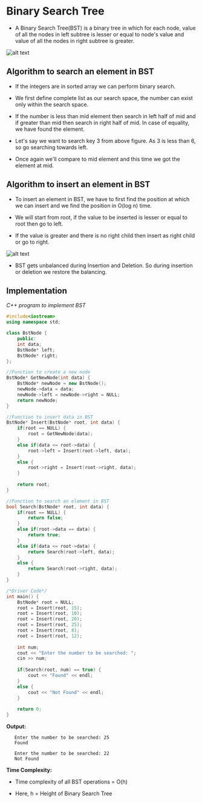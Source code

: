 
# Binary Search Tree

* A Binary Search Tree(BST) is a binary tree in which for each node, value of all the nodes in left subtree is lesser or equal to node's value and value of all the nodes in right subtree is greater.

![alt text](https://encrypted-tbn0.gstatic.com/images?q=tbn:ANd9GcQM6waxoTco3skyJiAPWHR44spwOCPUnQH_Pw&usqp=CAU)

## Algorithm to search an element in BST

* If the integers are in sorted array we can perform binary search.

* We first define complete list as our search space, the number can exist only within the search space.

* If the number is less than mid element then search in left half of mid and if greater than mid then search in right half of mid.
  In case of equality, we have found the element.

* Let's say we want to search key 3 from above figure. As 3 is less than 6, so go searching towards left.

* Once again we'll compare to mid element and this time we got the element at mid.

## Algorithm to insert an element in BST

* To insert an element in BST, we have to first find the position at which we can insert and we find the position in O(log n) time.

* We will start from root, if the value to be inserted is lesser or equal to root then go to left. 

* If the value is greater and there is no right child then insert as right child or go to right.

![alt text](https://camo.githubusercontent.com/2d18fae81b9c7fb20937de6a1450f257b4589dddaac9e25b38469792d99b8c75/687474703a2f2f6274656368736d617274636c6173732e636f6d2f646174615f737472756374757265732f64735f696d616765732f425354253230436f6e737472756374696f6e2e706e67)


* BST gets unbalanced during Insertion and Deletion. So during insertion or deletion we restore the balancing.

## Implementation

_C++ program to implement BST_
```cpp
#include<iostream>
using namespace std;

class BstNode {
	public:
	int data;
	BstNode* left;
	BstNode* right;
};

//Function to create a new node
BstNode* GetNewNode(int data) {
	BstNode* newNode = new BstNode();
	newNode->data = data;
	newNode->left = newNode->right = NULL;
	return newNode;
}

//Function to insert data in BST
BstNode* Insert(BstNode* root, int data) {
	if(root == NULL) {
		root = GetNewNode(data);
	}
	else if(data <= root->data) {
		root->left = Insert(root->left, data);
	}
	else {
		root->right = Insert(root->right, data);
	}
	
	return root;
}

//Function to search an element in BST
bool Search(BstNode* root, int data) {
	if(root == NULL) {
		return false;
	}
	else if(root->data == data) {
		return true;
	}
	else if(data <= root->data) {
		return Search(root->left, data);
	}
	else {
		return Search(root->right, data);
	}
}

/*Driver Code*/
int main() {
	BstNode* root = NULL;
	root = Insert(root, 15);
	root = Insert(root, 10);
	root = Insert(root, 20);
	root = Insert(root, 25);
	root = Insert(root, 8);
	root = Insert(root, 12);
	
	int num;
	cout << "Enter the number to be searched: ";
	cin >> num;
	
	if(Search(root, num) == true) {
		cout << "Found" << endl;
	}
	else {
		cout << "Not Found" << endl;
	}
	
	return 0;
}
```
**Output:**

       Enter the number to be searched: 25
       Found

       Enter the number to be searched: 22
       Not Found

**Time Complexity:**

* Time complexity of all BST operations = O(h)

* Here, h = Height of Binary Search Tree


